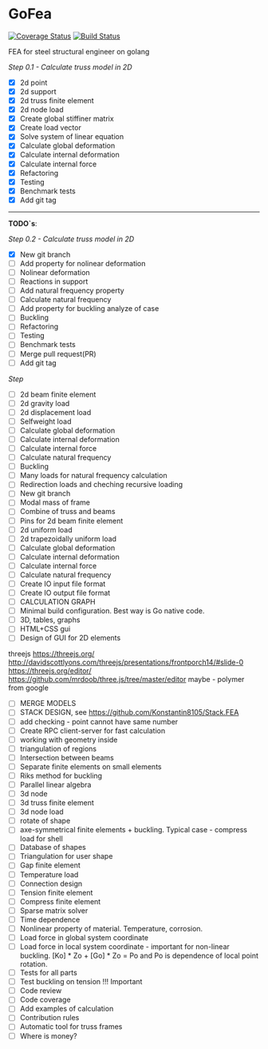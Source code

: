 # GoFea

[![Coverage Status](https://coveralls.io/repos/github/Konstantin8105/GoFea/badge.svg?branch=master)](https://coveralls.io/github/Konstantin8105/GoFea?branch=master)
[![Build Status](https://travis-ci.org/Konstantin8105/GoFea.svg?branch=master)](https://travis-ci.org/Konstantin8105/GoFea)


FEA for steel structural engineer on golang

*Step 0.1 - Calculate truss model in 2D*

- [x] 2d point
- [x] 2d support
- [x] 2d truss finite element
- [x] 2d node load
- [x] Create global stiffiner matrix
- [x] Create load vector
- [x] Solve system of linear equation
- [x] Calculate global deformation
- [x] Calculate internal deformation
- [x] Calculate internal force
- [x] Refactoring
- [x] Testing
- [x] Benchmark tests
- [x] Add git tag

---------------------

**TODO`s**:


*Step 0.2 - Calculate truss model in 2D*

- [x] New git branch
- [ ] Add property for nolinear deformation
- [ ] Nolinear deformation
- [ ] Reactions in support
- [ ] Add natural frequency property
- [ ] Calculate natural frequency
- [ ] Add property for buckling analyze of case
- [ ] Buckling
- [ ] Refactoring
- [ ] Testing
- [ ] Benchmark tests
- [ ] Merge pull request(PR)
- [ ] Add git tag

*Step*

- [ ] 2d beam finite element
- [ ] 2d gravity load
- [ ] 2d displacement load
- [ ] Selfweight load
- [ ] Calculate global deformation
- [ ] Calculate internal deformation
- [ ] Calculate internal force
- [ ] Calculate natural frequency
- [ ] Buckling
- [ ] Many loads for natural frequency calculation
- [ ] Redirection loads and cheching recursive loading
- [ ] New git branch
- [ ] Modal mass of frame
- [ ] Combine of truss and beams
- [ ] Pins for 2d beam finite element
- [ ] 2d uniform load
- [ ] 2d trapezoidally uniform load
- [ ] Calculate global deformation
- [ ] Calculate internal deformation
- [ ] Calculate internal force
- [ ] Calculate natural frequency
- [ ] Create IO input  file format
- [ ] Create IO output file format
- [ ] CALCULATION GRAPH
- [ ] Minimal build configuration. Best way is Go native code.
- [ ] 3D, tables, graphs
- [ ] HTML+CSS gui
- [ ] Design of GUI for 2D elements

threejs
https://threejs.org/
http://davidscottlyons.com/threejs/presentations/frontporch14/#slide-0
https://threejs.org/editor/
https://github.com/mrdoob/three.js/tree/master/editor
maybe - polymer from google

- [ ] MERGE MODELS
- [ ] STACK DESIGN, see https://github.com/Konstantin8105/Stack.FEA
- [ ] add checking - point cannot have same number
- [ ] Create RPC client-server for fast calculation
- [ ] working with geometry inside
- [ ] triangulation of regions
- [ ] Intersection between beams
- [ ] Separate finite elements on small elements
- [ ] Riks method for buckling
- [ ] Parallel linear algebra
- [ ] 3d node
- [ ] 3d truss finite element
- [ ] 3d node load
- [ ] rotate of shape
- [ ] axe-symmetrical finite elements + buckling. Typical case - compress load for shell
- [ ] Database of shapes
- [ ] Triangulation for user shape
- [ ] Gap finite element
- [ ] Temperature load
- [ ] Connection design
- [ ] Tension finite element
- [ ] Compress finite element
- [ ] Sparse matrix solver
- [ ] Time dependence
- [ ] Nonlinear property of material. Temperature, corrosion.
- [ ] Load force in global system coordinate
- [ ] Load force in local system coordinate - important for non-linear buckling. [Ko] * Zo + [Go] * Zo = Po and Po is dependence of local point rotation.
- [ ] Tests for all parts
- [ ] Test buckling on tension !!! Important
- [ ] Code review
- [ ] Code coverage
- [ ] Add examples of calculation
- [ ] Contribution rules
- [ ] Automatic tool for truss frames
- [ ] Where is money?
